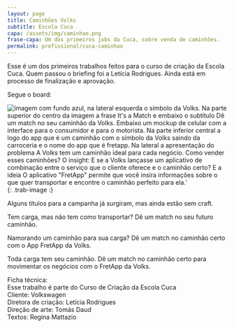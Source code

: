```yaml
---
layout: page
title: Caminhões Volks
subtitle: Escola Cuca
capa: /assets/img/caminhao.png
frase-capa: Um dos primeiros jobs da Cuca, sobre venda de caminhões.
permalink: profissional/cuca-caminhao
---
```


Esse é um dos primeiros trabalhos feitos para o curso de criação da Escola Cuca. Quem passou o briefing foi a Letícia Rodrigues. Ainda está em processo de finalização e aprovação.   

Segue o board:

![imagem com fundo azul, na lateral esquerda o símbolo da Volks. Na parte superior do centro da imagem a frase It's a Match e embaixo o subtítulo Dê um match no seu caminhão da Volks. Embaixo um mockup de celular com a interface para o consumidor e para o motorista. Na parte inferior central a logo do app que é um caminhão com o símbolo da Volks saindo da carroceria e o nome do app que é fretapp. Na lateral a apresentação do problema A Volks tem um caminhão ideal para cada negócio. Como vender esses caminhões? O insight: E se a Volks lançasse um aplicativo de combinação entre o serviço que o cliente oferece e o caminhão certo? E a ideia O aplicativo "FretApp" permite que você insira informações sobre o que quer transportar e encontre o caminhão perfeito para ela.'](/assets/img/board_Volks.jpg){: .trab-image :}  

Alguns títulos para a campanha já surgiram, mas ainda estão sem craft.  

Tem carga, mas não tem como transportar? Dê um match no seu futuro caminhão.  

Namorando um caminhão para sua carga? Dê um match no caminhão certo com o App FretApp da Volks.  

Toda carga tem seu caminhão. Dê um match no caminhão certo para movimentar os negócios com o FretApp da Volks.  


Ficha técnica:  
Esse trabalho é parte do Curso de Criação da Escola Cuca  
Cliente: Volkswagen  
Diretora de criação: Letícia Rodrigues  
Direção de arte: Tomás Daud  
Textos: Regina Mattazio
